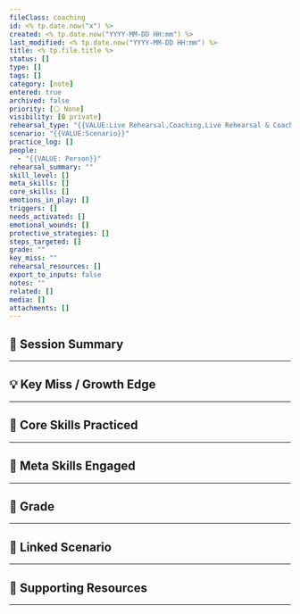 ```yaml
---
fileClass: coaching
id: <% tp.date.now("x") %>
created: <% tp.date.now("YYYY-MM-DD HH:mm") %>
last_modified: <% tp.date.now("YYYY-MM-DD HH:mm") %>
title: <% tp.file.title %>
status: []
type: []
tags: []
category: [note]
entered: true
archived: false
priority: [⚪ None]
visibility: [🔒 private]
rehearsal_type: "{{VALUE:Live Rehearsal,Coaching,Live Rehearsal & Coaching}}"
scenario: "{{VALUE:Scenario}}"
practice_log: []
people:
  - "{{VALUE: Person}}"
rehearsal_summary: ""
skill_level: []
meta_skills: []
core_skills: []
emotions_in_play: []
triggers: []
needs_activated: []
emotional_wounds: []
protective_strategies: []
steps_targeted: []
grade: ""
key_miss: "" 
rehearsal_resources: []
export_to_inputs: false
notes: ""
related: []
media: []
attachments: []
---
```


## 📝 Session Summary  
---  


## 💡 Key Miss / Growth Edge  
---  


## 🧠 Core Skills Practiced  
---  

  
## 🧭 Meta Skills Engaged  
---  


## 🎯 Grade  
---  


## 📎 Linked Scenario  
---  


## 🔗 Supporting Resources  
---  

